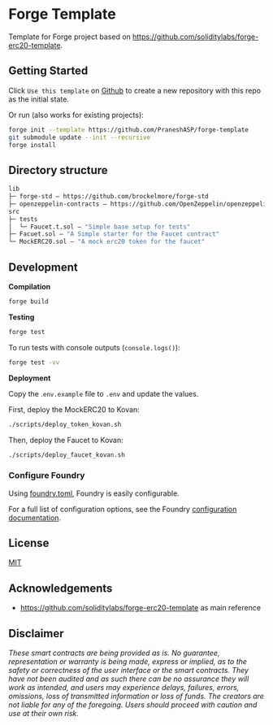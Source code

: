 # Forge Template

Template for Forge project based on https://github.com/soliditylabs/forge-erc20-template.

## Getting Started

Click `Use this template` on [Github](https://github.com/PraneshASP/forge-template) to create a new repository with this repo as the initial state.

Or run (also works for existing projects):

```bash
forge init --template https://github.com/PraneshASP/forge-template
git submodule update --init --recursive
forge install
```

## Directory structure

```ml
lib
├─ forge-std — https://github.com/brockelmore/forge-std
├─ openzeppelin-contracts — https://github.com/OpenZeppelin/openzeppelin-contracts
src
├─ tests
│  └─ Faucet.t.sol — "Simple base setup for tests"
├─ Facuet.sol — "A Simple starter for the Faucet contract"
└─ MockERC20.sol — "A mock erc20 token for the faucet"

```

## Development

**Compilation**

```bash
forge build
```

**Testing**

```bash
forge test
```

To run tests with console outputs (`console.logs()`):

```bash
forge test -vv
```


**Deployment**

Copy the .`env.example` file to `.env` and update the values.

First, deploy the MockERC20 to Kovan:

```bash
./scripts/deploy_token_kovan.sh
```

Then, deploy the Faucet to Kovan:

```bash
./scripts/deploy_faucet_kovan.sh
```

### Configure Foundry

Using [foundry.toml](./foundry.toml), Foundry is easily configurable.

For a full list of configuration options, see the Foundry [configuration documentation](https://github.com/gakonst/foundry/blob/master/config/README.md#all-options).

## License

[MIT](https://github.com/PraneshASP/forge-template/blob/master/LICENSE)

## Acknowledgements

- https://github.com/soliditylabs/forge-erc20-template as main reference

## Disclaimer

_These smart contracts are being provided as is. No guarantee, representation or warranty is being made, express or implied, as to the safety or correctness of the user interface or the smart contracts. They have not been audited and as such there can be no assurance they will work as intended, and users may experience delays, failures, errors, omissions, loss of transmitted information or loss of funds. The creators are not liable for any of the foregoing. Users should proceed with caution and use at their own risk._
